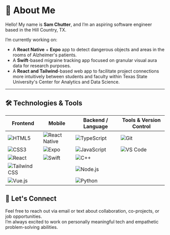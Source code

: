 # 👋 About Me

Hello! My name is **Sam Chutter**, and I’m an aspiring software engineer based in the Hill Country, TX.

I’m currently working on:

- A **React Native** + **Expo** app to detect dangerous objects and areas in the rooms of Alzheimer's patients.
- A **Swift**-based migraine tracking app focused on granular visual aura data for research purposes.
- A **React and Tailwind**-based web app to facilitate project connections more intuitively between students and faculty within Texas State University's Center for Analytics and Data Science.

---

## 🛠️ Technologies & Tools

| Frontend        | Mobile         | Backend / Language | Tools & Version Control |
|-----------------|----------------|---------------------|--------------------------|
| ![HTML5](https://img.shields.io/badge/HTML5-E34F26?style=flat&logo=html5&logoColor=white)  | ![React Native](https://img.shields.io/badge/React_Native-20232A?style=flat&logo=react&logoColor=61DAFB) | ![TypeScript](https://img.shields.io/badge/TypeScript-007ACC?style=flat&logo=typescript&logoColor=white) | ![Git](https://img.shields.io/badge/Git-F05032?style=flat&logo=git&logoColor=white) |
| ![CSS3](https://img.shields.io/badge/CSS3-1572B6?style=flat&logo=css3&logoColor=white)      | ![Expo](https://img.shields.io/badge/Expo-000000?style=flat&logo=expo&logoColor=white)   | ![JavaScript](https://img.shields.io/badge/JavaScript-F7DF1E?style=flat&logo=javascript&logoColor=black) | ![VS Code](https://img.shields.io/badge/VS_Code-007ACC?style=flat&logo=visual-studio-code&logoColor=white) |
| ![React](https://img.shields.io/badge/React-20232A?style=flat&logo=react&logoColor=61DAFB)  | ![Swift](https://img.shields.io/badge/Swift-FA7343?style=flat&logo=swift&logoColor=white) | ![C++](https://img.shields.io/badge/C++-00599C?style=flat&logo=c%2B%2B&logoColor=white)    |                      |
| ![Tailwind CSS](https://img.shields.io/badge/Tailwind_CSS-38B2AC?style=flat&logo=tailwind-css&logoColor=white) |                | ![Node.js](https://img.shields.io/badge/Node.js-339933?style=flat&logo=node.js&logoColor=white) |                      |
| ![Vue.js](https://img.shields.io/badge/Vue.js-4FC08D?style=flat&logo=vue.js&logoColor=white) |                | ![Python](https://img.shields.io/badge/Python-3776AB?style=flat&logo=python&logoColor=white) |                      |

## 🤝 Let's Connect

Feel free to reach out via email or text about collaboration, co-projects, or job opportunities.  
I’m always excited to work on personally meaningful tech and empathetic problem-solving abilities.

